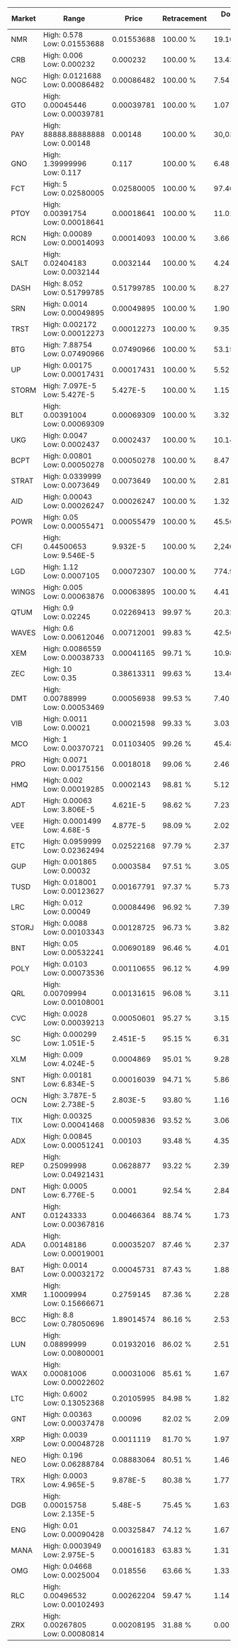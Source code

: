 | Market | Range | Price| Retracement | Doubles to 50% |
| --- | --- | --- | --- | --- |
| NMR | High: 0.578<br />Low: 0.01553688 | 0.01553688 | 100.00 % | 19.10 |
| CRB | High: 0.006<br />Low: 0.000232 | 0.000232 | 100.00 % | 13.43 |
| NGC | High: 0.0121688<br />Low: 0.00086482 | 0.00086482 | 100.00 % | 7.54 |
| GTO | High: 0.00045446<br />Low: 0.00039781 | 0.00039781 | 100.00 % | 1.07 |
| PAY | High: 88888.88888888<br />Low: 0.00148 | 0.00148 | 100.00 % | 30,030,030.53 |
| GNO | High: 1.39999996<br />Low: 0.117 | 0.117 | 100.00 % | 6.48 |
| FCT | High: 5<br />Low: 0.02580005 | 0.02580005 | 100.00 % | 97.40 |
| PTOY | High: 0.00391754<br />Low: 0.00018641 | 0.00018641 | 100.00 % | 11.01 |
| RCN | High: 0.00089<br />Low: 0.00014093 | 0.00014093 | 100.00 % | 3.66 |
| SALT | High: 0.02404183<br />Low: 0.0032144 | 0.0032144 | 100.00 % | 4.24 |
| DASH | High: 8.052<br />Low: 0.51799785 | 0.51799785 | 100.00 % | 8.27 |
| SRN | High: 0.0014<br />Low: 0.00049895 | 0.00049895 | 100.00 % | 1.90 |
| TRST | High: 0.002172<br />Low: 0.00012273 | 0.00012273 | 100.00 % | 9.35 |
| BTG | High: 7.88754<br />Low: 0.07490966 | 0.07490966 | 100.00 % | 53.15 |
| UP | High: 0.00175<br />Low: 0.00017431 | 0.00017431 | 100.00 % | 5.52 |
| STORM | High: 7.097E-5<br />Low: 5.427E-5 | 5.427E-5 | 100.00 % | 1.15 |
| BLT | High: 0.00391004<br />Low: 0.00069309 | 0.00069309 | 100.00 % | 3.32 |
| UKG | High: 0.0047<br />Low: 0.0002437 | 0.0002437 | 100.00 % | 10.14 |
| BCPT | High: 0.00801<br />Low: 0.00050278 | 0.00050278 | 100.00 % | 8.47 |
| STRAT | High: 0.0339999<br />Low: 0.0073649 | 0.0073649 | 100.00 % | 2.81 |
| AID | High: 0.00043<br />Low: 0.00026247 | 0.00026247 | 100.00 % | 1.32 |
| POWR | High: 0.05<br />Low: 0.00055471 | 0.00055479 | 100.00 % | 45.56 |
| CFI | High: 0.44500653<br />Low: 9.546E-5 | 9.932E-5 | 100.00 % | 2,240.75 |
| LGD | High: 1.12<br />Low: 0.0007105 | 0.00072307 | 100.00 % | 774.97 |
| WINGS | High: 0.005<br />Low: 0.00063876 | 0.00063895 | 100.00 % | 4.41 |
| QTUM | High: 0.9<br />Low: 0.02245 | 0.02269413 | 99.97 % | 20.32 |
| WAVES | High: 0.6<br />Low: 0.00612046 | 0.00712001 | 99.83 % | 42.56 |
| XEM | High: 0.0086559<br />Low: 0.00038733 | 0.00041165 | 99.71 % | 10.98 |
| ZEC | High: 10<br />Low: 0.35 | 0.38613311 | 99.63 % | 13.40 |
| DMT | High: 0.00788999<br />Low: 0.00053469 | 0.00056938 | 99.53 % | 7.40 |
| VIB | High: 0.0011<br />Low: 0.00021 | 0.00021598 | 99.33 % | 3.03 |
| MCO | High: 1<br />Low: 0.00370721 | 0.01103405 | 99.26 % | 45.48 |
| PRO | High: 0.0071<br />Low: 0.00175156 | 0.0018018 | 99.06 % | 2.46 |
| HMQ | High: 0.002<br />Low: 0.00019285 | 0.0002143 | 98.81 % | 5.12 |
| ADT | High: 0.00063<br />Low: 3.806E-5 | 4.621E-5 | 98.62 % | 7.23 |
| VEE | High: 0.0001499<br />Low: 4.68E-5 | 4.877E-5 | 98.09 % | 2.02 |
| ETC | High: 0.0959999<br />Low: 0.02362494 | 0.02522168 | 97.79 % | 2.37 |
| GUP | High: 0.001865<br />Low: 0.00032 | 0.0003584 | 97.51 % | 3.05 |
| TUSD | High: 0.018001<br />Low: 0.00123627 | 0.00167791 | 97.37 % | 5.73 |
| LRC | High: 0.012<br />Low: 0.00049 | 0.00084496 | 96.92 % | 7.39 |
| STORJ | High: 0.0088<br />Low: 0.00103343 | 0.00128725 | 96.73 % | 3.82 |
| BNT | High: 0.05<br />Low: 0.00532241 | 0.00690189 | 96.46 % | 4.01 |
| POLY | High: 0.0103<br />Low: 0.00073536 | 0.00110655 | 96.12 % | 4.99 |
| QRL | High: 0.00709994<br />Low: 0.00108001 | 0.00131615 | 96.08 % | 3.11 |
| CVC | High: 0.0028<br />Low: 0.00039213 | 0.00050601 | 95.27 % | 3.15 |
| SC | High: 0.000299<br />Low: 1.051E-5 | 2.451E-5 | 95.15 % | 6.31 |
| XLM | High: 0.009<br />Low: 4.024E-5 | 0.0004869 | 95.01 % | 9.28 |
| SNT | High: 0.00181<br />Low: 6.834E-5 | 0.00016039 | 94.71 % | 5.86 |
| OCN | High: 3.787E-5<br />Low: 2.738E-5 | 2.803E-5 | 93.80 % | 1.16 |
| TIX | High: 0.00325<br />Low: 0.00041468 | 0.00059836 | 93.52 % | 3.06 |
| ADX | High: 0.00845<br />Low: 0.00051241 | 0.00103 | 93.48 % | 4.35 |
| REP | High: 0.25099998<br />Low: 0.04921431 | 0.0628877 | 93.22 % | 2.39 |
| DNT | High: 0.0005<br />Low: 6.776E-5 | 0.0001 | 92.54 % | 2.84 |
| ANT | High: 0.01243333<br />Low: 0.00367816 | 0.00466364 | 88.74 % | 1.73 |
| ADA | High: 0.00148186<br />Low: 0.00019001 | 0.00035207 | 87.46 % | 2.37 |
| BAT | High: 0.0014<br />Low: 0.00032172 | 0.00045731 | 87.43 % | 1.88 |
| XMR | High: 1.10009994<br />Low: 0.15666671 | 0.2759145 | 87.36 % | 2.28 |
| BCC | High: 8.8<br />Low: 0.78050696 | 1.89014574 | 86.16 % | 2.53 |
| LUN | High: 0.08899999<br />Low: 0.00800001 | 0.01932016 | 86.02 % | 2.51 |
| WAX | High: 0.00081006<br />Low: 0.00022602 | 0.00031006 | 85.61 % | 1.67 |
| LTC | High: 0.6002<br />Low: 0.13052368 | 0.20105995 | 84.98 % | 1.82 |
| GNT | High: 0.00363<br />Low: 0.00037478 | 0.00096 | 82.02 % | 2.09 |
| XRP | High: 0.0039<br />Low: 0.00048728 | 0.0011119 | 81.70 % | 1.97 |
| NEO | High: 0.196<br />Low: 0.06288784 | 0.08883064 | 80.51 % | 1.46 |
| TRX | High: 0.0003<br />Low: 4.965E-5 | 9.878E-5 | 80.38 % | 1.77 |
| DGB | High: 0.00015758<br />Low: 2.135E-5 | 5.48E-5 | 75.45 % | 1.63 |
| ENG | High: 0.01<br />Low: 0.00090428 | 0.00325847 | 74.12 % | 1.67 |
| MANA | High: 0.0003949<br />Low: 2.975E-5 | 0.00016183 | 63.83 % | 1.31 |
| OMG | High: 0.04668<br />Low: 0.0025004 | 0.018556 | 63.66 % | 1.33 |
| RLC | High: 0.00496532<br />Low: 0.00102493 | 0.00262204 | 59.47 % | 1.14 |
| ZRX | High: 0.00267805<br />Low: 0.00080814 | 0.00208195 | 31.88 % | 0.00 |
